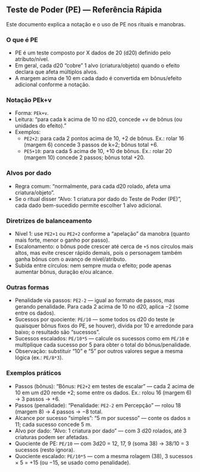 ## Teste de Poder (PE) — Referência Rápida

Este documento explica a notação e o uso de PE nos rituais e manobras.

### O que é PE

- PE é um teste composto por X dados de 20 (d20) definido pelo atributo/nível.
- Em geral, cada d20 “cobre” 1 alvo (criatura/objeto) quando o efeito declara que afeta múltiplos alvos.
- A margem acima de 10 em cada dado é convertida em bônus/efeito adicional conforme a notação.

### Notação PEk+v

- Forma: `PEk+v`.
- Leitura: “para cada k acima de 10 no d20, concede +v de bônus (ou unidades do efeito).”
- Exemplos:
  - `PE2+2`: para cada 2 pontos acima de 10, +2 de bônus. Ex.: rolar 16 (margem 6) concede 3 passos de k=2; bônus total +6.
  - `PE5+10`: para cada 5 acima de 10, +10 de bônus. Ex.: rolar 20 (margem 10) concede 2 passos; bônus total +20.

### Alvos por dado

- Regra comum: “normalmente, para cada d20 rolado, afeta uma criatura/objeto”.
- Se o ritual disser “Alvo: 1 criatura por dado do Teste de Poder (PE)”, cada dado bem-sucedido permite escolher 1 alvo adicional.

### Diretrizes de balanceamento

- Nível 1: use `PE2+1` ou `PE2+2` conforme a “apelação” da manobra (quanto mais forte, menor o ganho por passo).
- Escalonamento: o bônus pode crescer até cerca de `+5` nos círculos mais altos, mas evite crescer rápido demais, pois o personagem também ganha bônus com o avanço de nível/atributo.
- Subida entre círculos: nem sempre muda o efeito; pode apenas aumentar bônus, duração e/ou alcance.

### Outras formas

- Penalidade via passos: `PE2-2` — igual ao formato de passos, mas gerando penalidade. Para cada 2 acima de 10 no d20, aplica −2 (some entre os dados).
- Sucessos por quociente: `PE/10` — some todos os d20 do teste (e quaisquer bônus fixos do PE, se houver), divida por 10 e arredonde para baixo; o resultado são “sucessos”.
- Sucessos escalados: `PE/10*5` — calcule os sucessos como em `PE/10` e multiplique cada sucesso por 5 para obter o total do bônus/penalidade.
- Observação: substituir “10” e “5” por outros valores segue a mesma lógica (ex.: `PE/8*3`).

### Exemplos práticos

- Passos (bônus): “Bônus: `PE2+2` em testes de escalar” — cada 2 acima de 10 em um d20 rende +2; some entre os dados. Ex.: rolou 16 (margem 6) → 3 passos → +6.
- Passos (penalidade): “Penalidade: `PE2-2` em Percepção” — rolou 18 (margem 8) → 4 passos → −8 total.
- Alcance por sucesso “simples”: “5 m por sucesso” — conte os dados ≥ 11; cada sucesso concede 5 m.
- Alvo por dado: “Alvo: 1 criatura por dado” — com 3 d20 rolados, até 3 criaturas podem ser afetadas.
- Quociente de PE: `PE/10` — com 3d20 = 12, 17, 9 (soma 38) → 38/10 = 3 sucessos (resto ignora).
- Quociente escalado: `PE/10*5` — com a mesma rolagem (38), 3 sucessos × 5 = +15 (ou −15, se usado como penalidade).
